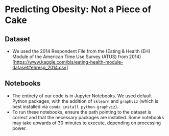 # Predicting Obesity: Not a Piece of Cake

## Dataset
- We used the 2014 Respondent File from the (Eating & Health (EH) Module of the American Time Use Survey (ATUS) from 2014)[https://www.kaggle.com/bls/eating-health-module-dataset#ehresp_2014.csv]

## Notebooks
- The entirety of our code is in Jupyter Notebooks. We used default Python packages, with the addition of `sklearn` and `graphviz` (which is best installed via `conda install python-graphviz`).
- To run these notebooks, ensure the path pointing to the dataset is correct and that the necessary packages are installed. Some notebooks may take upwards of 30 minutes to execute, depending on processing power.
